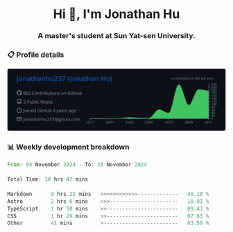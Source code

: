 <h1 align="center">Hi 👋, I'm Jonathan Hu</h1>
<h3 align="center">A master's student at Sun Yat-sen University.</h3>

<h3> 📋 Profile details </h3>

<p align="center">
  <img src="https://raw.githubusercontent.com/jonathanhu237/jonathanhu237/main/profile-summary-card-output/github_dark/0-profile-details.svg" alt="Description">
</p>

<h3> 📊 Weekly development breakdown </h3>

<!--START_SECTION:waka-->

```rust
From: 04 November 2024 - To: 10 November 2024

Total Time: 18 hrs 47 mins

Markdown      9 hrs 22 mins   >>>>>>>>>>>>-------------   48.10 %
Astro         2 hrs 6 mins    >>>----------------------   10.81 %
TypeScript    1 hr 50 mins    >>-----------------------   09.43 %
CSS           1 hr 29 mins    >>-----------------------   07.63 %
Other         41 mins         >------------------------   03.59 %
```

<!--END_SECTION:waka-->
